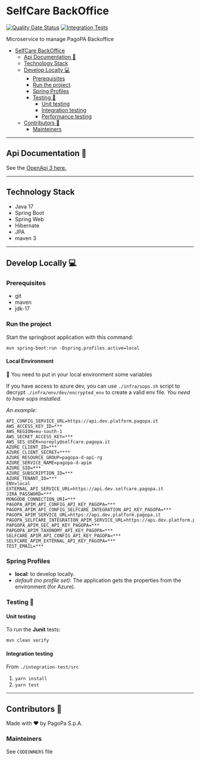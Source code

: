# SelfCare BackOffice

[![Quality Gate Status](https://sonarcloud.io/api/project_badges/measure?project=pagopa_pagopa-selfcare-ms-backoffice-backend&metric=alert_status)](https://sonarcloud.io/dashboard?id=pagopa_pagopa-selfcare-ms-backoffice-backend)
[![Integration Tests](https://github.com/pagopa/pagopa-selfcare-frontend/actions/workflows/integration_test.yml/badge.svg?branch=main)](https://github.com/pagopa/pagopa-selfcare-frontend/actions/workflows/integration_test.yml)

Microservice to manage PagoPA Backoffice

- [SelfCare BackOffice](#selfcare-backoffice)
    * [Api Documentation 📖](#api-documentation---)
    * [Technology Stack](#technology-stack)
    * [Develop Locally 💻](#develop-locally---)
        + [Prerequisites](#prerequisites-1)
        + [Run the project](#run-the-project)
        + [Spring Profiles](#spring-profiles)
        + [Testing 🧪](#testing---)
            - [Unit testing](#unit-testing)
            - [Integration testing](#integration-testing)
            - [Performance testing](#performance-testing)
    * [Contributors 👥](#contributors---)
        + [Mainteiners](#mainteiners)

---

## Api Documentation 📖

See
the [OpenApi 3 here.](https://editor.swagger.io/?url=https://raw.githubusercontent.com/pagopa/pagopa-selfcare-ms-backoffice-backend/main/openapi/openapi.json)

---

## Technology Stack

- Java 17
- Spring Boot
- Spring Web
- Hibernate
- JPA
- maven 3

---

## Develop Locally 💻

### Prerequisites

- git
- maven
- jdk-17

### Run the project

Start the springboot application with this command:

`mvn spring-boot:run -Dspring.profiles.active=local`

#### Local Environment

👀 You need to put in your local environment some variables

If you have access to azure dev, you can use `./infra/sops.sh` script to decrypt `./infra/env/dev/encrypted_env` to
create a valid env file.
_You need to have sops installed._

_An example:_

```
API_CONFIG_SERVICE_URL=https://api.dev.platform.pagopa.it
AWS_ACCESS_KEY_ID=***
AWS_REGION=eu-south-1
AWS_SECRET_ACCESS_KEY=***
AWS_SES_USER=noreply@selfcare.pagopa.it
AZURE_CLIENT_ID=***
AZURE_CLIENT_SECRET=****
AZURE_RESOURCE_GROUP=pagopa-d-api-rg
AZURE_SERVICE_NAME=pagopa-d-apim
AZURE_SID=***
AZURE_SUBSCRIPTION_ID=***
AZURE_TENANT_ID=***
ENV=local
EXTERNAL_API_SERVICE_URL=https://api.dev.selfcare.pagopa.it
JIRA_PASSWORD=***
MONGODB_CONNECTION_URI=***
PAGOPA_APIM_API_CONFIG_API_KEY_PAGOPA=***
PAGOPA_APIM_API_CONFIG_SELFCARE_INTEGRATION_API_KEY_PAGOPA=***
PAGOPA_APIM_SERVICE_URL=https://api.dev.platform.pagopa.it
PAGOPA_SELFCARE_INTEGRATION_APIM_SERVICE_URL=https://api.dev.platform.pagopa.it
PAPGOPA_APIM_GEC_API_KEY_PAGOPA=***
PAPGOPA_APIM_TAXONOMY_API_KEY_PAGOPA=***
SELFCARE_APIM_API_CONFIG_API_KEY_PAGOPA=***
SELFCARE_APIM_EXTERNAL_API_KEY_PAGOPA=***
TEST_EMAIL=***
```

### Spring Profiles

- **local**: to develop locally.
- _default (no profile set)_: The application gets the properties from the environment (for Azure).

### Testing 🧪

#### Unit testing

To run the **Junit** tests:

`mvn clean verify`

#### Integration testing

From `./integration-test/src`

1. `yarn install`
2. `yarn test`

---

## Contributors 👥

Made with ❤️ by PagoPa S.p.A.

### Mainteiners

See `CODEOWNERS` file

